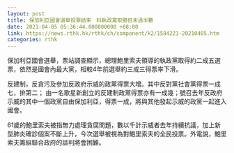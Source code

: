 ```yaml
---
layout: post
title: 保加利亞國會選舉投票結束　料執政黨取勝但未過半數
date: 2021-04-05 05:36:44.000000000 +08:00
link: https://news.rthk.hk/rthk/ch/component/k2/1584221-20210405.htm
categories: rthk
---
```


保加利亞國會選舉，票站調查顯示，總理鮑里索夫領導的執政黨取得約二成五選票，依然是國會內最大黨，相較4年前選舉約三成三得票率下滑。

反建制，反貪污及參加反政府示威的政黨得票大增。其中反對黨社會黨得票一成七，排第二； 由一名歌星新創立的反建制政黨得票亦有一成幾；號召去年反政府示威的其中一個政黨自由保加利亞，得票一成，將與其他發起示威的政黨一起進入國會。　

61歲的鮑里索夫被指無力處理貪腐問題，數以千計示威者去年持續抗議，加上新型肺炎確診個案不斷上升，今次選舉被視為對鮑里索夫的全民投票。外電說，鮑里索夫籌組聯合政府的談判將會困難。
